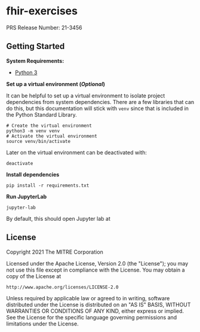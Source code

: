 # fhir-exercises

PRS Release Number: 21-3456

## Getting Started

**System Requirements:**
* [Python 3](https://www.python.org/downloads/)

**Set up a virtual environment (_Optional_)**

It can be helpful to set up a virtual environment to isolate project dependencies from system dependencies.
There are a few libraries that can do this, but this documentation will stick with `venv` since that is included
in the Python Standard Library.

```shell
# Create the virtual environment
python3 -m venv venv
# Activate the virtual environment
source venv/bin/activate
```

Later on the virtual environment can be deactivated with:

```shell
deactivate
```

**Install dependencies**

```shell
pip install -r requirements.txt
```

**Run JupyterLab**

```shell
jupyter-lab
```

By default, this should open Jupyter lab at 

## License

Copyright 2021 The MITRE Corporation

Licensed under the Apache License, Version 2.0 (the "License");
you may not use this file except in compliance with the License.
You may obtain a copy of the License at

    http://www.apache.org/licenses/LICENSE-2.0

Unless required by applicable law or agreed to in writing, software
distributed under the License is distributed on an "AS IS" BASIS,
WITHOUT WARRANTIES OR CONDITIONS OF ANY KIND, either express or implied.
See the License for the specific language governing permissions and
limitations under the License.
